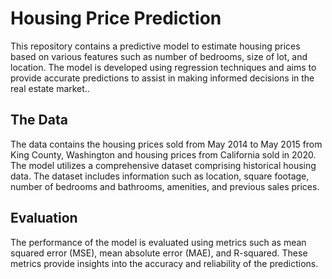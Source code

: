# Housing Price Prediction
This repository contains a predictive model to estimate housing prices based on various features such as number of bedrooms, size of lot, and location. The model is developed using regression techniques and aims to provide accurate predictions to assist in making informed decisions in the real estate market..

## The Data
The data contains the housing prices sold from May 2014 to May 2015 from King County, Washington and housing prices from California sold in 2020. The model utilizes a comprehensive dataset comprising historical housing data. The dataset includes information such as location, square footage, number of bedrooms and bathrooms, amenities, and previous sales prices.

## Evaluation
The performance of the model is evaluated using metrics such as mean squared error (MSE), mean absolute error (MAE), and R-squared. These metrics provide insights into the accuracy and reliability of the predictions.
